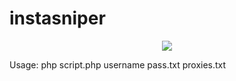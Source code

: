 # instasniper

<p align="center">
	<img src="https://i.imgur.com/cPRcBpD.png">
</p>

Usage: php script.php username pass.txt proxies.txt